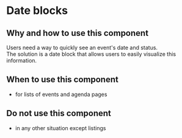 # Date blocks

## Why and how to use this component

Users need a way to quickly see an event's date and status.\
The solution is a date block that allows users to easily visualize this information.

## When to use this component

* for lists of events and agenda pages

## Do not use this component

* in any other situation except listings

